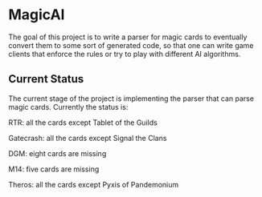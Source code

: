 MagicAI
=======

The goal of this project is to write a parser for magic cards to eventually convert them to some sort of generated code, so that one can write game clients that enforce the rules or try to play with different AI algorithms.

Current Status
--------------
The current stage of the project is implementing the parser that can parse magic cards. Currently the status is:

RTR: all the cards except Tablet of the Guilds

Gatecrash: all the cards except Signal the Clans

DGM: eight cards are missing

M14: five cards are missing

Theros: all the cards except Pyxis of Pandemonium

